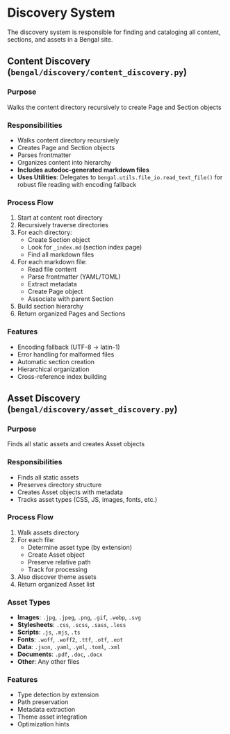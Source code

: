 # Discovery System

The discovery system is responsible for finding and cataloging all content, sections, and assets in a Bengal site.

## Content Discovery (`bengal/discovery/content_discovery.py`)

### Purpose
Walks the content directory recursively to create Page and Section objects

### Responsibilities
- Walks content directory recursively
- Creates Page and Section objects
- Parses frontmatter
- Organizes content into hierarchy
- **Includes autodoc-generated markdown files**
- **Uses Utilities**: Delegates to `bengal.utils.file_io.read_text_file()` for robust file reading with encoding fallback

### Process Flow
1. Start at content root directory
2. Recursively traverse directories
3. For each directory:
   - Create Section object
   - Look for `_index.md` (section index page)
   - Find all markdown files
4. For each markdown file:
   - Read file content
   - Parse frontmatter (YAML/TOML)
   - Extract metadata
   - Create Page object
   - Associate with parent Section
5. Build section hierarchy
6. Return organized Pages and Sections

### Features
- Encoding fallback (UTF-8 → latin-1)
- Error handling for malformed files
- Automatic section creation
- Hierarchical organization
- Cross-reference index building

## Asset Discovery (`bengal/discovery/asset_discovery.py`)

### Purpose
Finds all static assets and creates Asset objects

### Responsibilities
- Finds all static assets
- Preserves directory structure
- Creates Asset objects with metadata
- Tracks asset types (CSS, JS, images, fonts, etc.)

### Process Flow
1. Walk assets directory
2. For each file:
   - Determine asset type (by extension)
   - Create Asset object
   - Preserve relative path
   - Track for processing
3. Also discover theme assets
4. Return organized Asset list

### Asset Types
- **Images**: `.jpg`, `.jpeg`, `.png`, `.gif`, `.webp`, `.svg`
- **Stylesheets**: `.css`, `.scss`, `.sass`, `.less`
- **Scripts**: `.js`, `.mjs`, `.ts`
- **Fonts**: `.woff`, `.woff2`, `.ttf`, `.otf`, `.eot`
- **Data**: `.json`, `.yaml`, `.yml`, `.toml`, `.xml`
- **Documents**: `.pdf`, `.doc`, `.docx`
- **Other**: Any other files

### Features
- Type detection by extension
- Path preservation
- Metadata extraction
- Theme asset integration
- Optimization hints

